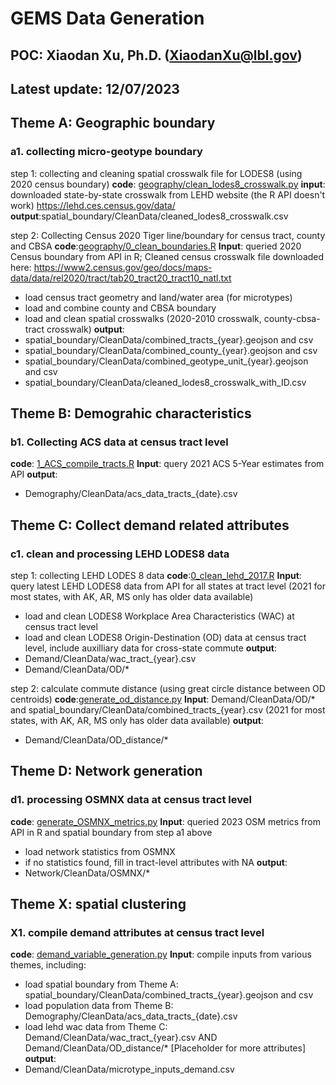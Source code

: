 # GEMS Data Generation 

## POC: Xiaodan Xu, Ph.D. (XiaodanXu@lbl.gov)
## Latest update: 12/07/2023


## Theme A: Geographic boundary
### a1. collecting micro-geotype boundary
step 1: collecting and cleaning spatial crosswalk file for LODES8 (using 2020 census boundary)
**code**: [geography/clean_lodes8_crosswalk.py](clean_lodes8_crosswalk.py)
**input**: downloaded state-by-state crosswalk from LEHD website (the R API doesn't work)
https://lehd.ces.census.gov/data/
**output**:spatial_boundary/CleanData/cleaned_lodes8_crosswalk.csv

step 2: Collecting Census 2020 Tiger line/boundary for census tract, county and CBSA
**code**:[geography/0_clean_boundaries.R](0_clean_boundaries.R)
**Input**: queried 2020 Census boundary from API in R;
Cleaned census crosswalk file downloaded here:
https://www2.census.gov/geo/docs/maps-data/data/rel2020/tract/tab20_tract20_tract10_natl.txt
* load census tract geometry and land/water area (for microtypes)
* load and combine county and CBSA boundary
* load and clean spatial crosswalks (2020-2010 crosswalk, county-cbsa-tract crosswalk)
**output**:
* spatial_boundary/CleanData/combined_tracts_{year}.geojson and csv
* spatial_boundary/CleanData/combined_county_{year}.geojson and csv
* spatial_boundary/CleanData/combined_geotype_unit_{year}.geojson and csv
* spatial_boundary/CleanData/cleaned_lodes8_crosswalk_with_ID.csv

## Theme B: Demograhic characteristics
### b1. Collecting ACS data at census tract level
**code**: [1_ACS_compile_tracts.R](demographic/1_ACS_compile_tracts.R)
**Input**: query 2021 ACS 5-Year estimates from API
**output**:
* Demography/CleanData/acs_data_tracts_{date}.csv


## Theme C: Collect demand related attributes
### c1. clean and processing LEHD LODES8 data
step 1: collecting LEHD LODES 8 data
**code**:[0_clean_lehd_2017.R](demand/0_clean_lehd_2017.R)
**Input**: query latest LEHD LODES8 data from API for all states at tract level 
(2021 for most states, with AK, AR, MS only has older data available)
* load and clean LODES8 Workplace Area Characteristics (WAC) at census tract level
* load and clean LODES8 Origin-Destination (OD) data at census tract level, include auxilliary data for cross-state commute
**output**:
* Demand/CleanData/wac_tract_{year}.csv
* Demand/CleanData/OD/*

step 2: calculate commute distance (using great circle distance between OD centroids)
**code**:[generate_od_distance.py](demand/generate_od_distance.py)
**Input**: 
Demand/CleanData/OD/* and spatial_boundary/CleanData/combined_tracts_{year}.csv
(2021 for most states, with AK, AR, MS only has older data available)
**output**:
* Demand/CleanData/OD_distance/*

## Theme D: Network generation
### d1. processing OSMNX data at census tract level
**code**: [generate_OSMNX_metrics.py](network/generate_OSMNX_metrics.py)
**Input**: queried 2023 OSM metrics from API in R and spatial boundary from step a1 above
* load network statistics from OSMNX
* if no statistics found, fill in tract-level attributes with NA
**output**:
* Network/CleanData/OSMNX/*

## Theme X: spatial clustering
### X1. compile demand attributes at census tract level
**code**: [demand_variable_generation.py](spatial_cluster/demand_variable_generation.py)
**Input**: compile inputs from various themes, including:
* load spatial boundary from Theme A: spatial_boundary/CleanData/combined_tracts_{year}.geojson and csv
* load population data from Theme B: Demography/CleanData/acs_data_tracts_{date}.csv
* load lehd wac data from Theme C: Demand/CleanData/wac_tract_{year}.csv AND Demand/CleanData/OD_distance/*
[Placeholder for more attributes]
**output**:
* Demand/CleanData/microtype_inputs_demand.csv